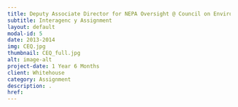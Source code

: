 ```yaml
---
title: Deputy Associate Director for NEPA Oversight @ Council on Environmental Quality
subtitle: Interagenc y Assignment
layout: default
modal-id: 5
date: 2013-2014
img: CEQ.jpg
thumbnail: CEQ_full.jpg
alt: image-alt
project-date: 1 Year 6 Months
client: Whitehouse
category: Assignment
description: .
href: 
---
```


